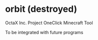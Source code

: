 # orbit (destroyed)
OctaX Inc. Project OneClick Minecraft Tool

To be integrated with future programs
